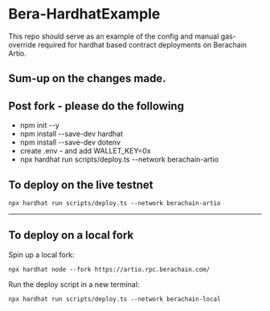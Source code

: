 # Bera-HardhatExample
This repo should serve as an example of the config and manual gas-override required for hardhat based contract deployments on Berachain Artio. 

## Sum-up on the changes made. 



## Post fork - please do the following
* npm init --y    
* npm install --save-dev hardhat
* npm install --save-dev dotenv
* create .env - and add WALLET_KEY=0x
* npx hardhat run scripts/deploy.ts --network berachain-artio


## To deploy on the live testnet

```shell
npx hardhat run scripts/deploy.ts --network berachain-artio
```


--- 


## To deploy on a local fork

Spin up a local fork:

```shell
npx hardhat node --fork https://artio.rpc.berachain.com/
```

Run the deploy script in a new terminal:

```shell
npx hardhat run scripts/deploy.ts --network berachain-local
```
